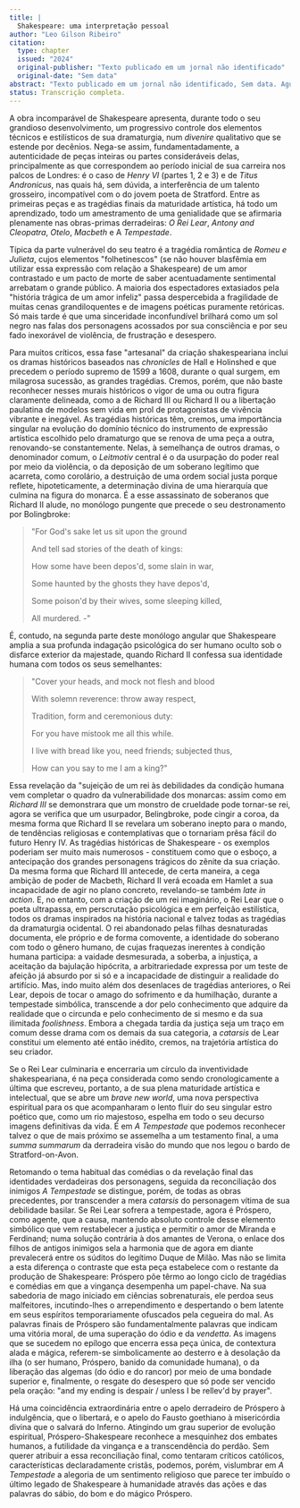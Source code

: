 ```yaml
---
title: |
  Shakespeare: uma interpretação pessoal
author: "Leo Gilson Ribeiro"
citation:
  type: chapter
  issued: "2024"
  original-publisher: "Texto publicado em um jornal não identificado"
  original-date: "Sem data"
abstract: "Texto publicado em um jornal não identificado, Sem data. Aguardando revisão."
status: Transcrição completa.
---
```


A obra incomparável de Shakespeare apresenta, durante todo o seu grandioso desenvolvimento, um progressivo controle dos elementos técnicos e estilísticos de sua dramaturgia, num *divenire* qualitativo que se estende por decênios. Nega-se assim, fundamentadamente, a autenticidade de peças inteiras ou partes consideráveis delas, principalmente as que correspondem ao período inicial de sua carreira nos palcos de Londres: é o caso de *Henry VI* (partes 1, 2 e 3) e de *Titus Andronicus*, nas quais há, sem dúvida, a interferência de um talento grosseiro, incompatível com o do jovem poeta de Stratford. Entre as primeiras peças e as tragédias finais da maturidade artística, há todo um aprendizado, todo um amestramento de uma genialidade que se afirmaria plenamente nas obras-primas derradeiras: *O Rei Lear*, *Antony and Cleopatra*, *Otelo*, *Macbeth* e A *Tempestade*.

Típica da parte vulnerável do seu teatro é a tragédia romântica de *Romeu e Julieta*, cujos elementos \"folhetinescos\" (se não houver blasfêmia em utilizar essa expressão com relação a Shakespeare) de um amor contrastado e um pacto de morte de saber acentuadamente sentimental arrebatam o grande público. A maioria dos espectadores extasiados pela \"história trágica de um amor infeliz\" passa despercebida a fragilidade de muitas cenas grandiloquentes e de imagens poéticas puramente retóricas. Só mais tarde é que uma sinceridade inconfundível brilhará como um sol negro nas falas dos personagens acossados por sua consciência e por seu fado inexorável de violência, de frustração e desespero.

Para muitos críticos, essa fase \"artesanal\" da criação shakespeariana inclui os dramas históricos baseados nas *chronicles* de Hall e Holinshed e que precedem o período supremo de 1599 a 1608, durante o qual surgem, em milagrosa sucessão, as grandes tragédias. Cremos, porém, que não baste reconhecer nesses murais históricos o vigor de uma ou outra figura claramente delineada, como a de Richard III ou Richard II ou a libertação paulatina de modelos sem vida em prol de protagonistas de vivência vibrante e inegável. As tragédias históricas têm, cremos, uma importância singular na evolução do domínio técnico do instrumento de expressão artística escolhido pelo dramaturgo que se renova de uma peça a outra, renovando-se constantemente. Nelas, à semelhança de outros dramas, o denominador comum, o *Leitmotiv* central é o da usurpação do poder real por meio da violência, o da deposição de um soberano legítimo que acarreta, como corolário, a destruição de uma ordem social justa porque reflete, hipoteticamente, a determinação divina de uma hierarquía que culmina na figura do monarca. É a esse assassinato de soberanos que Richard II alude, no monólogo pungente que precede o seu destronamento por Bolingbroke:

> \"For God\'s sake let us sit upon the ground
>
> And tell sad stories of the death of kings:
>
> How some have been depos\'d, some slain in war,
>
> Some haunted by the ghosts they have depos\'d,
>
> Some poison\'d by their wives, some sleeping killed,
>
> All murdered. -\"

É, contudo, na segunda parte deste monólogo angular que Shakespeare amplia a sua profunda indagação psicológica do ser humano oculto sob o disfarce exterior da majestade, quando Richard II confessa sua identidade humana com todos os seus semelhantes:

> \"Cover your heads, and mock not flesh and blood
>
> With solemn reverence: throw away respect,
>
> Tradition, form and ceremonious duty:
>
> For you have mistook me all this while.
>
> I live with bread like you, need friends; subjected thus,
>
> How can you say to me I am a king?\"

Essa revelação da \"sujeição de um rei às debilidades da condição humana vem completar o quadro da vulnerabilidade dos monarcas: assim como em *Richard III* se demonstrara que um monstro de crueldade pode tornar-se rei, agora se verifica que um usurpador, Belingbroke, pode cingir a согоа, da mesma forma que Richard II se revelara um soberano inepto para o mando, de tendências religiosas e contemplativas que o tornariam prêsa fácil do futuro Henry IV. As tragédias históricas de Shakespeare - os exemplos poderiam ser muito mais numerosos - constituem como que o esboço, a antecipação dos grandes personagens trágicos do zênite da sua criação. Da mesma forma que Richard III antecede, de certa maneira, a cega ambição de poder de Macbeth, Richard II verá ecoada em Hamlet a sua incapacidade de agir no plano concreto, revelando-se também *late in action*. E, no entanto, com a criação de um rei imaginário, o Rei Lear que o poeta ultrapassa, em perscrutação psicológica e em perfeição estilística, todos os dramas inspirados na história nacional e talvez todas as tragédias da dramaturgia ocidental. O rei abandonado pelas filhas desnaturadas documenta, ele próprio e de forma comovente, a identidade do soberano com todo o gênero humano, de cujas fraquezas inerentes à condição humana participa: a vaidade desmesurada, a soberba, a injustiça, a aceitação da bajulação hipócrita, a arbitrariedade expressa por um teste de afeição já absurdo por si só e a incapacidade de distinguir a realidade do artifício. Mas, indo muito além dos desenlaces de tragédias anteriores, o Rei Lear, depois de tocar o amago do sofrimento e da humilhação, durante a tempestade simbólica, transcende a dor pelo conhecimento que adquire da realidade que o circunda e pelo conhecimento de si mesmo e da sua ilimitada *foolishness*. Embora a chegada tardia da justiça seja um traço em comum desse drama com os demais da sua categoria, a *catarsis* de Lear constitui um elemento até então inédito, cremos, na trajetória artística do seu criador.

Se o Rei Lear culminaria e encerraria um círculo da inventividade shakespeariana, é na peça considerada como sendo cronologicamente a última que escreveu, portanto, a de sua plena maturidade artística e intelectual, que se abre um *brave new world*, uma nova perspectiva espiritual para os que acompanharam o lento fluir do seu singular estro poético que, como um rio majestoso, espelha em todo o seu decurso imagens definitivas da vida. É em *A Tempestade* que podemos reconhecer talvez o que de mais próximo se assemelha a um testamento final, a uma *summa summarum* da derradeira visão do mundo que nos legou o bardo de Stratford-on-Avon.

Retomando o tema habitual das comédias o da revelação final das identidades verdadeiras dos personagens, seguida da reconciliação dos inimigos *A Tempestade* se distingue, porém, de todas as obras precedentes, por transcender a mera *catarsis* do personagem vítima de sua debilidade basilar. Se Rei Lear sofrera a tempestade, agora é Próspero, como agente, que a causa, mantendo absoluto controle desse elemento simbólico que vem restabelecer a justiça e permitir o amor de Miranda e Ferdinand; numa solução contrária à dos amantes de Verona, o enlace dos filhos de antigos inimigos sela a harmonia que de agora em diante prevalecerá entre os súditos do legítimo Duque de Milão. Mas não se limita a esta diferença o contraste que esta peça estabelece com o restante da produção de Shakespeare: Próspero põe têrmo ao longo ciclo de tragédias e comédias em que a vingança desempenha um papel-chave. Na sua sabedoria de mago iniciado em ciências sobrenaturais, ele perdoa seus malfeitores, incutindo-lhes o arrependimento e despertando o bem latente em seus espíritos temporariamente ofuscados pela cegueira do mal. As palavras finais de Próspero são fundamentalmente palavras que indicam uma vitória moral, de uma superação do ódio e da *vendetta*. As imagens que se sucedem no epílogo que encerra essa peça única, de contextura alada e mágica, referem-se simbolicamente ao desterro e à desolação da ilha (o ser humano, Próspero, banido da comunidade humana), o da liberação das algemas (do ódio e do rancor) por meio de uma bondade superior e, finalmente, o resgate do desespero que só pode ser vencido pela oração: \"and my ending is despair / unless I be rellev\'d by prayer\".

Há uma coincidência extraordinária entre o apelo derradeiro de Próspero à indulgência, que o libertará, e o apelo do Fausto goethiano à misericórdia divina que o salvará do Inferno. Atingindo um grau superior de evolução espiritual, Próspero-Shakespeare reconhece a mesquinhez dos embates humanos, a futilidade da vingança e a transcendência do perdão. Sem querer atribuir a essa reconciliação final, como tentaram críticos católicos, características declaradamente cristãs, podemos, porém, vislumbrar em *A Tempestade* a alegoria de um sentimento religioso que parece ter imbuído o último legado de Shakespeare à humanidade através das ações e das palavras do sábio, do bom e do mágico Próspero.


